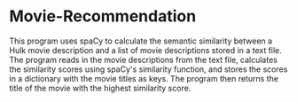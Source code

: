 # Movie-Recommendation

This program uses spaCy to calculate the semantic similarity between a Hulk movie description and a list of movie 
descriptions stored in a text file. The program reads in the movie descriptions from the text file, calculates the similarity 
scores using spaCy's similarity function, and stores the scores in a dictionary with the movie titles as keys. 
The program then returns the title of the movie with the highest similarity score.
